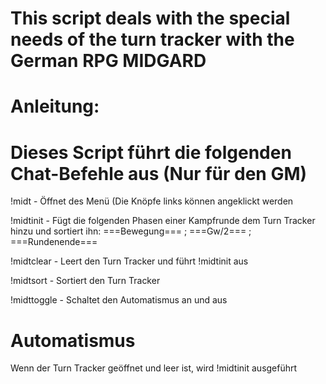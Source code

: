 This script deals with the special needs of the turn tracker with the German RPG MIDGARD
========================================================================================

Anleitung:
============

Dieses Script führt die folgenden Chat-Befehle aus (Nur für den GM)
===================================================================

!midt 		- Öffnet des Menü (Die Knöpfe links können angeklickt werden

!midtinit 	- Fügt die folgenden Phasen einer Kampfrunde dem Turn Tracker hinzu und sortiert ihn: ===Bewegung=== ; ===Gw/2=== ; ===Rundenende===

!midtclear	- Leert den Turn Tracker und führt !midtinit aus

!midtsort   - Sortiert den Turn Tracker

!midttoggle - Schaltet den Automatismus an und aus

Automatismus
============

Wenn der Turn Tracker geöffnet und leer ist, wird !midtinit ausgeführt
